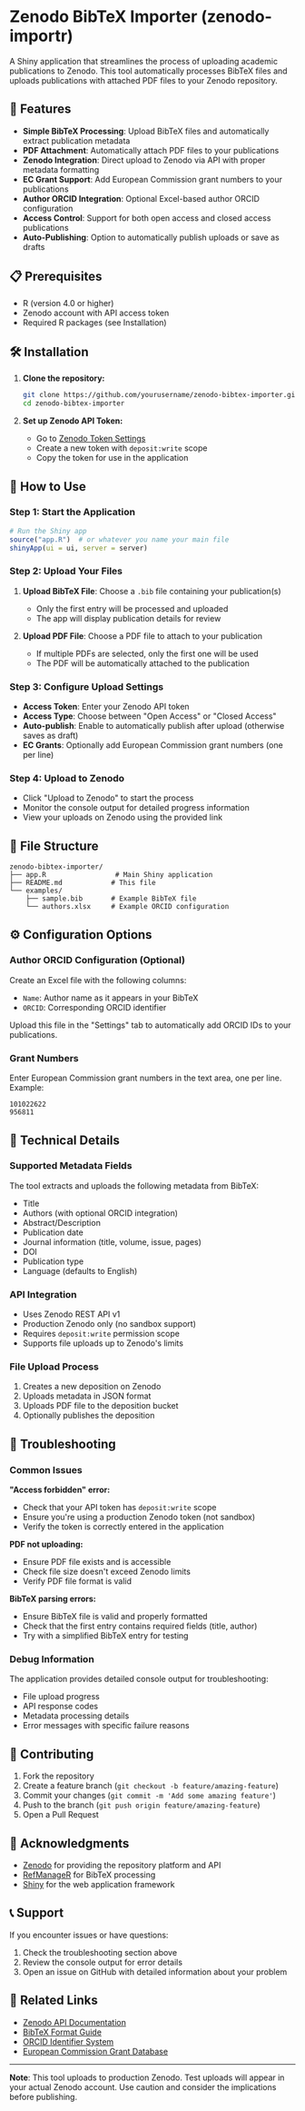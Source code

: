 # Zenodo BibTeX Importer (zenodo-importr)

A Shiny application that streamlines the process of uploading academic publications to Zenodo. This tool automatically processes BibTeX files and uploads publications with attached PDF files to your Zenodo repository.

## 🚀 Features

- **Simple BibTeX Processing**: Upload BibTeX files and automatically extract publication metadata
- **PDF Attachment**: Automatically attach PDF files to your publications
- **Zenodo Integration**: Direct upload to Zenodo via API with proper metadata formatting
- **EC Grant Support**: Add European Commission grant numbers to your publications
- **Author ORCID Integration**: Optional Excel-based author ORCID configuration
- **Access Control**: Support for both open access and closed access publications
- **Auto-Publishing**: Option to automatically publish uploads or save as drafts

## 📋 Prerequisites

- R (version 4.0 or higher)
- Zenodo account with API access token
- Required R packages (see Installation)

## 🛠️ Installation

1. **Clone the repository:**
   ```bash
   git clone https://github.com/yourusername/zenodo-bibtex-importer.git
   cd zenodo-bibtex-importer
   ```

2. **Set up Zenodo API Token:**
   - Go to [Zenodo Token Settings](https://zenodo.org/account/settings/applications/tokens/new/)
   - Create a new token with `deposit:write` scope
   - Copy the token for use in the application

## 🎯 How to Use

### Step 1: Start the Application
```r
# Run the Shiny app
source("app.R")  # or whatever you name your main file
shinyApp(ui = ui, server = server)
```

### Step 2: Upload Your Files
1. **Upload BibTeX File**: Choose a `.bib` file containing your publication(s)
   - Only the first entry will be processed and uploaded
   - The app will display publication details for review

2. **Upload PDF File**: Choose a PDF file to attach to your publication
   - If multiple PDFs are selected, only the first one will be used
   - The PDF will be automatically attached to the publication

### Step 3: Configure Upload Settings
- **Access Token**: Enter your Zenodo API token
- **Access Type**: Choose between "Open Access" or "Closed Access"
- **Auto-publish**: Enable to automatically publish after upload (otherwise saves as draft)
- **EC Grants**: Optionally add European Commission grant numbers (one per line)

### Step 4: Upload to Zenodo
- Click "Upload to Zenodo" to start the process
- Monitor the console output for detailed progress information
- View your uploads on Zenodo using the provided link

## 📁 File Structure

```
zenodo-bibtex-importer/
├── app.R                 # Main Shiny application
├── README.md            # This file
└── examples/
    ├── sample.bib       # Example BibTeX file
    └── authors.xlsx     # Example ORCID configuration
```

## ⚙️ Configuration Options

### Author ORCID Configuration (Optional)
Create an Excel file with the following columns:
- `Name`: Author name as it appears in your BibTeX
- `ORCID`: Corresponding ORCID identifier

Upload this file in the "Settings" tab to automatically add ORCID IDs to your publications.

### Grant Numbers
Enter European Commission grant numbers in the text area, one per line. Example:
```
101022622
956811
```

## 🔧 Technical Details

### Supported Metadata Fields
The tool extracts and uploads the following metadata from BibTeX:
- Title
- Authors (with optional ORCID integration)
- Abstract/Description
- Publication date
- Journal information (title, volume, issue, pages)
- DOI
- Publication type
- Language (defaults to English)

### API Integration
- Uses Zenodo REST API v1
- Production Zenodo only (no sandbox support)
- Requires `deposit:write` permission scope
- Supports file uploads up to Zenodo's limits

### File Upload Process
1. Creates a new deposition on Zenodo
2. Uploads metadata in JSON format
3. Uploads PDF file to the deposition bucket
4. Optionally publishes the deposition

## 🐛 Troubleshooting

### Common Issues

**"Access forbidden" error:**
- Check that your API token has `deposit:write` scope
- Ensure you're using a production Zenodo token (not sandbox)
- Verify the token is correctly entered in the application

**PDF not uploading:**
- Ensure PDF file exists and is accessible
- Check file size doesn't exceed Zenodo limits
- Verify PDF file format is valid

**BibTeX parsing errors:**
- Ensure BibTeX file is valid and properly formatted
- Check that the first entry contains required fields (title, author)
- Try with a simplified BibTeX entry for testing

### Debug Information
The application provides detailed console output for troubleshooting:
- File upload progress
- API response codes
- Metadata processing details
- Error messages with specific failure reasons

## 🤝 Contributing

1. Fork the repository
2. Create a feature branch (`git checkout -b feature/amazing-feature`)
3. Commit your changes (`git commit -m 'Add some amazing feature'`)
4. Push to the branch (`git push origin feature/amazing-feature`)
5. Open a Pull Request

## 🙏 Acknowledgments

- [Zenodo](https://zenodo.org/) for providing the repository platform and API
- [RefManageR](https://docs.ropensci.org/RefManageR/) for BibTeX processing
- [Shiny](https://shiny.rstudio.com/) for the web application framework

## 📞 Support

If you encounter issues or have questions:
1. Check the troubleshooting section above
2. Review the console output for error details
3. Open an issue on GitHub with detailed information about your problem

## 🔗 Related Links

- [Zenodo API Documentation](https://developers.zenodo.org/)
- [BibTeX Format Guide](https://en.wikipedia.org/wiki/BibTeX)
- [ORCID Identifier System](https://orcid.org/)
- [European Commission Grant Database](https://cordis.europa.eu/)

---

**Note**: This tool uploads to production Zenodo. Test uploads will appear in your actual Zenodo account. Use caution and consider the implications before publishing.
